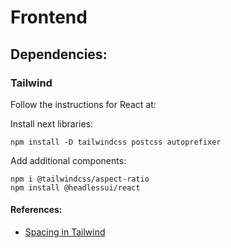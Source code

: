 # Frontend

## Dependencies:

### Tailwind
Follow the instructions for React at:


Install next libraries:
```
npm install -D tailwindcss postcss autoprefixer
```

Add additional components:

```
npm i @tailwindcss/aspect-ratio
npm install @headlessui/react

```

#### References:

* [Spacing in Tailwind](https://beyondco.de/blog/tailwind-css-spacing-explained)